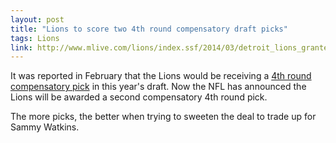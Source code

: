```yaml
---
layout: post
title: "Lions to score two 4th round compensatory draft picks"
tags: Lions
link: http://www.mlive.com/lions/index.ssf/2014/03/detroit_lions_granted_2_additi.html
---
```


It was reported in February that the Lions would be receiving a [4th round compensatory pick](http://www.prideofdetroit.com/2014/2/7/5390728/nfl-compensatory-picks-2014-lions) in this year's draft.  Now the NFL has announced the Lions will be awarded a second compensatory 4th round pick.

The more picks, the better when trying to sweeten the deal to trade up for Sammy Watkins.
